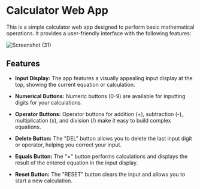 # Calculator Web App

This is a simple calculator web app designed to perform basic mathematical operations. It provides a user-friendly interface with the following features:

![Screenshot (31)](https://github.com/GauravChavan18/Calculator/assets/107454180/33b7392f-6dfa-4664-9de6-c008c5c74c09)

## Features

- **Input Display:** The app features a visually appealing input display at the top, showing the current equation or calculation.

- **Numerical Buttons:** Numeric buttons (0-9) are available for inputting digits for your calculations.

- **Operator Buttons:** Operator buttons for addition (+), subtraction (-), multiplication (x), and division (/) make it easy to build complex equations.

- **Delete Button:** The "DEL" button allows you to delete the last input digit or operator, helping you correct your input.

- **Equals Button:** The "=" button performs calculations and displays the result of the entered equation in the input display.

- **Reset Button:** The "RESET" button clears the input and allows you to start a new calculation.


